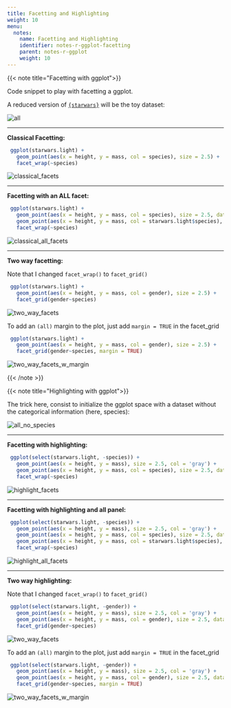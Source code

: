 ```yaml
---
title: Facetting and Highlighting
weight: 10
menu:
  notes:
    name: Facetting and Highlighting
    identifier: notes-r-ggplot-facetting
    parent: notes-r-ggplot
    weight: 10
---
```


{{< note title="Facetting with ggplot">}}

Code snippet to play with facetting a ggplot. 

A reduced version of [`{starwars}`](https://dplyr.tidyverse.org/reference/starwars.html) will be the toy dataset:

![all](/notes/R/facetting/00.png)

---

**Classical Facetting:**

```r
 ggplot(starwars.light) +
   geom_point(aes(x = height, y = mass, col = species), size = 2.5) +
   facet_wrap(~species)
```

![classical_facets](/notes/R/facetting/01.png)

---

**Facetting with an ALL facet:**

```r
 ggplot(starwars.light) +
   geom_point(aes(x = height, y = mass, col = species), size = 2.5, data = starwars.light) +
   geom_point(aes(x = height, y = mass, col = starwars.light$species), size = 2.5, data = transform(starwars.light, species = 'All')) +
   facet_wrap(~species)
```

![classical_all_facets](/notes/R/facetting/02.png)

---

**Two way facetting:**

Note that I changed `facet_wrap()` to `facet_grid()`

```r
 ggplot(starwars.light) +
   geom_point(aes(x = height, y = mass, col = gender), size = 2.5) +
   facet_grid(gender~species)
```

![two_way_facets](/notes/R/facetting/03.png)

To add an `(all)` margin to the plot, just add `margin = TRUE` in the facet_grid

```r
 ggplot(starwars.light) +
   geom_point(aes(x = height, y = mass, col = gender), size = 2.5) +
   facet_grid(gender~species, margin = TRUE)
```

![two_way_facets_w_margin](/notes/R/facetting/04.png)

{{< /note >}}

{{< note title="Highlighting with ggplot">}}

The trick here, consist to initialize the ggplot space with a dataset without the categorical information (here, species):

![all_no_species](/notes/R/facetting/05.png)

---

**Facetting with highlighting:**

```r
 ggplot(select(starwars.light, -species)) +
   geom_point(aes(x = height, y = mass), size = 2.5, col = 'gray') +
   geom_point(aes(x = height, y = mass, col = species), size = 2.5, data = starwars.light) +
   facet_wrap(~species)
```

![highlight_facets](/notes/R/facetting/06.png)

---

**Facetting with highlighting and all panel:**

```r
 ggplot(select(starwars.light, -species)) +
   geom_point(aes(x = height, y = mass), size = 2.5, col = 'gray') +
   geom_point(aes(x = height, y = mass, col = species), size = 2.5, data = starwars.light) +
   geom_point(aes(x = height, y = mass, col = starwars.light$species), size = 2.5, data = transform(starwars.light, species = 'All')) +
   facet_wrap(~species)
```

![highlight_all_facets](/notes/R/facetting/07.png)

---

**Two way highlighting:**

Note that I changed `facet_wrap()` to `facet_grid()`

```r
 ggplot(select(starwars.light, -gender)) +
   geom_point(aes(x = height, y = mass), size = 2.5, col = 'gray') +
   geom_point(aes(x = height, y = mass, col = gender), size = 2.5, data = starwars.light) +
   facet_grid(gender~species)
```

![two_way_facets](/notes/R/facetting/08.png)

To add an `(all)` margin to the plot, just add `margin = TRUE` in the facet_grid

```r
 ggplot(select(starwars.light, -gender)) +
   geom_point(aes(x = height, y = mass), size = 2.5, col = 'gray') +
   geom_point(aes(x = height, y = mass, col = gender), size = 2.5, data = starwars.light) +
   facet_grid(gender~species, margin = TRUE)
```

![two_way_facets_w_margin](/notes/R/facetting/09.png)